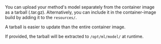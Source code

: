 You can upload your method's model separately from the container image as a tarball (.tar.gz). Alternatively, you can include it in the container-image build by adding it to the `resources/`.

A tarball is easier to update than the entire container image.

If provided, the tarball will be extracted to `/opt/ml/model/` at runtime.
